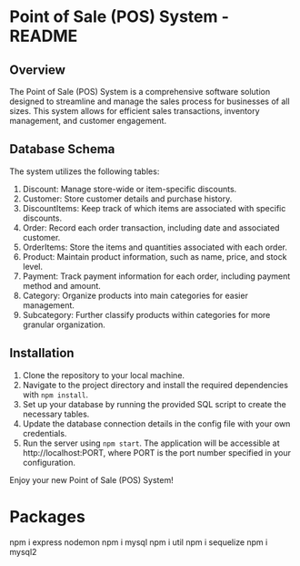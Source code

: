 # Point of Sale (POS) System - README

## Overview
The Point of Sale (POS) System is a comprehensive software solution designed to streamline and manage the sales process for businesses of all sizes. This system allows for efficient sales transactions, inventory management, and customer engagement.

## Database Schema
The system utilizes the following tables:

1. Discount: Manage store-wide or item-specific discounts.
2. Customer: Store customer details and purchase history.
3. DiscountItems: Keep track of which items are associated with specific discounts.
4. Order: Record each order transaction, including date and associated customer.
5. OrderItems: Store the items and quantities associated with each order.
6. Product: Maintain product information, such as name, price, and stock level.
7. Payment: Track payment information for each order, including payment method and amount.
8. Category: Organize products into main categories for easier management.
9. Subcategory: Further classify products within categories for more granular organization.

## Installation

1. Clone the repository to your local machine.
2. Navigate to the project directory and install the required dependencies with `npm install`.
3. Set up your database by running the provided SQL script to create the necessary tables.
4. Update the database connection details in the config file with your own credentials.
5. Run the server using `npm start`. The application will be accessible at http://localhost:PORT, where PORT is the port number specified in your configuration.

Enjoy your new Point of Sale (POS) System!

# Packages

npm i express nodemon
npm i mysql
npm i util 
npm i sequelize
npm i mysql2
